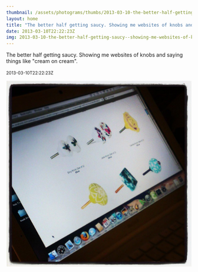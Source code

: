 ```yaml
---
thumbnail: /assets/photograms/thumbs/2013-03-10-the-better-half-getting-saucy--showing-me-websites-of-knobs-and-saying-things-like--cream-on-cream--.jpg
layout: home
title: "The better half getting saucy. Showing me websites of knobs and saying things like \"cream on cream\"."
date: 2013-03-10T22:22:23Z
img: 2013-03-10-the-better-half-getting-saucy--showing-me-websites-of-knobs-and-saying-things-like--cream-on-cream--.jpg
---
```


The better half getting saucy. Showing me websites of knobs and saying things like "cream on cream".

<small>2013-03-10T22:22:23Z</small>

![The better half getting saucy. Showing me websites of knobs and saying things like "cream on cream".](2013-03-10-the-better-half-getting-saucy--showing-me-websites-of-knobs-and-saying-things-like--cream-on-cream--.jpg)
